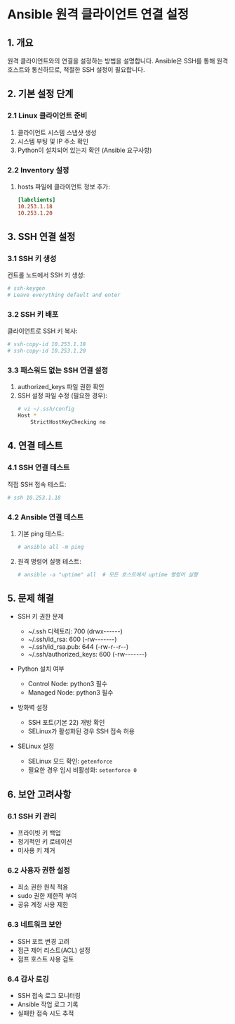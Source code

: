 # Ansible 원격 클라이언트 연결 설정

## 1. 개요
원격 클라이언트와의 연결을 설정하는 방법을 설명합니다. Ansible은 SSH를 통해 원격 호스트와 통신하므로, 적절한 SSH 설정이 필요합니다.

## 2. 기본 설정 단계

### 2.1 Linux 클라이언트 준비
1. 클라이언트 시스템 스냅샷 생성
2. 시스템 부팅 및 IP 주소 확인
3. Python이 설치되어 있는지 확인 (Ansible 요구사항)

### 2.2 Inventory 설정
1. hosts 파일에 클라이언트 정보 추가:
   ```ini
   [labclients]
   10.253.1.18
   10.253.1.20
   ```

## 3. SSH 연결 설정

### 3.1 SSH 키 생성
컨트롤 노드에서 SSH 키 생성:
```bash
# ssh-keygen
# Leave everything default and enter
```

### 3.2 SSH 키 배포
클라이언트로 SSH 키 복사:
```bash
# ssh-copy-id 10.253.1.18
# ssh-copy-id 10.253.1.20
```

### 3.3 패스워드 없는 SSH 연결 설정
1. authorized_keys 파일 권한 확인
2. SSH 설정 파일 수정 (필요한 경우):
   ```bash
   # vi ~/.ssh/config
   Host *
       StrictHostKeyChecking no
   ```

## 4. 연결 테스트

### 4.1 SSH 연결 테스트
직접 SSH 접속 테스트:
```bash
# ssh 10.253.1.18
```

### 4.2 Ansible 연결 테스트
1. 기본 ping 테스트:
   ```bash
   # ansible all -m ping
   ```

2. 원격 명령어 실행 테스트:
   ```bash
   # ansible -a "uptime" all  # 모든 호스트에서 uptime 명령어 실행
   ```

## 5. 문제 해결
- SSH 키 권한 문제
  - ~/.ssh 디렉토리: 700 (drwx------)
  - ~/.ssh/id_rsa: 600 (-rw-------)
  - ~/.ssh/id_rsa.pub: 644 (-rw-r--r--)
  - ~/.ssh/authorized_keys: 600 (-rw-------)

- Python 설치 여부
  - Control Node: python3 필수
  - Managed Node: python3 필수

- 방화벽 설정
  - SSH 포트(기본 22) 개방 확인
  - SELinux가 활성화된 경우 SSH 접속 허용

- SELinux 설정
  - SELinux 모드 확인: `getenforce`
  - 필요한 경우 임시 비활성화: `setenforce 0`

## 6. 보안 고려사항

### 6.1 SSH 키 관리
- 프라이빗 키 백업
- 정기적인 키 로테이션
- 미사용 키 제거

### 6.2 사용자 권한 설정
- 최소 권한 원칙 적용
- sudo 권한 제한적 부여
- 공유 계정 사용 제한

### 6.3 네트워크 보안
- SSH 포트 변경 고려
- 접근 제어 리스트(ACL) 설정
- 점프 호스트 사용 검토

### 6.4 감사 로깅
- SSH 접속 로그 모니터링
- Ansible 작업 로그 기록
- 실패한 접속 시도 추적 
